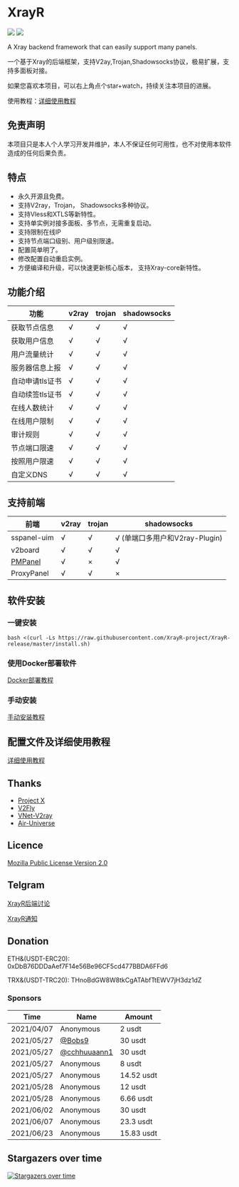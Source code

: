 # XrayR
[![](https://img.shields.io/badge/TgChat-@XrayR讨论-blue.svg)](https://t.me/XrayR_project)
[![](https://img.shields.io/badge/Channel-@XrayR通知-blue.svg)](https://t.me/XrayR_channel)

A Xray backend framework that can easily support many panels.

一个基于Xray的后端框架，支持V2ay,Trojan,Shadowsocks协议，极易扩展，支持多面板对接。

如果您喜欢本项目，可以右上角点个star+watch，持续关注本项目的进展。

使用教程：[详细使用教程](https://crackair.gitbook.io/xrayr-project/)
## 免责声明

本项目只是本人个人学习开发并维护，本人不保证任何可用性，也不对使用本软件造成的任何后果负责。

## 特点
* 永久开源且免费。
* 支持V2ray，Trojan， Shadowsocks多种协议。
* 支持Vless和XTLS等新特性。
* 支持单实例对接多面板、多节点，无需重复启动。
* 支持限制在线IP
* 支持节点端口级别、用户级别限速。
* 配置简单明了。
* 修改配置自动重启实例。
* 方便编译和升级，可以快速更新核心版本， 支持Xray-core新特性。

## 功能介绍

| 功能            | v2ray | trojan | shadowsocks |
| --------------- | ----- | ------ | ----------- |
| 获取节点信息    | √     | √      | √           |
| 获取用户信息    | √     | √      | √           |
| 用户流量统计    | √     | √      | √           |
| 服务器信息上报  | √     | √      | √           |
| 自动申请tls证书 | √     | √      | √           |
| 自动续签tls证书 | √     | √      | √           |
| 在线人数统计    | √     | √      | √           |
| 在线用户限制    | √     | √      | √           |
| 审计规则        | √     | √      | √           |
| 节点端口限速    | √     | √      | √           |
| 按照用户限速    | √     | √      | √           |
| 自定义DNS       | √     | √      | √           |
## 支持前端

| 前端                                                 | v2ray | trojan | shadowsocks                    |
| ---------------------------------------------------- | ----- | ------ | ------------------------------ |
| sspanel-uim                                          | √     | √      | √ (单端口多用户和V2ray-Plugin) |
| v2board                                              | √     | √      | √                              |
| [PMPanel](https://github.com/ByteInternetHK/PMPanel) | √     | ×      | √                              |
| ProxyPanel                                           | √     | √      | ×                              |

## 软件安装
### 一键安装
```
bash <(curl -Ls https://raw.githubusercontent.com/XrayR-project/XrayR-release/master/install.sh)
```
### 使用Docker部署软件
[Docker部署教程](https://crackair.gitbook.io/xrayr-project/xrayr-xia-zai-he-an-zhuang/install/docker)

### 手动安装
[手动安装教程](https://crackair.gitbook.io/xrayr-project/xrayr-xia-zai-he-an-zhuang/install/manual)

## 配置文件及详细使用教程

[详细使用教程](https://crackair.gitbook.io/xrayr-project/)

## Thanks

* [Project X](https://github.com/XTLS/)
* [V2Fly](https://github.com/v2fly)
* [VNet-V2ray](https://github.com/ProxyPanel/VNet-V2ray)
* [Air-Universe](https://github.com/crossfw/Air-Universe)

## Licence

[Mozilla Public License Version 2.0](https://github.com/XrayR-project/XrayR/blob/main/LICENSE)

## Telgram

[XrayR后端讨论](https://t.me/XrayR_project)

[XrayR通知](https://t.me/XrayR_channel)

## Donation
ETH&(USDT-ERC20): 0xDbB76DDDaAef7F14e56Be96CF5cd477BBDA6FFd6

TRX&(USDT-TRC20): THnoBdGW8W8tkCgATAbfTtEWV7jH3dz1dZ

### Sponsors
| Time       | Name                                           | Amount     |
| ---------- | ---------------------------------------------- | ---------- |
| 2021/04/07 | Anonymous                                      | 2 usdt     |
| 2021/05/27 | [@Bobs9](https://t.me/Bobs9)                   | 30 usdt    |
| 2021/05/27 | [@cchhuuaann1](https://github.com/cchhuuaann1) | 30 usdt    |
| 2021/05/27 | Anonymous                                      | 8 usdt     |
| 2021/05/27 | Anonymous                                      | 14.52 usdt |
| 2021/05/28 | Anonymous                                      | 12 usdt    |
| 2021/05/28 | Anonymous                                      | 6.66 usdt  |
| 2021/06/02 | Anonymous                                      | 30 usdt    |
| 2021/06/07 | Anonymous                                      | 23.3 usdt  |
| 2021/06/23 | Anonymous                                      | 15.83 usdt |
## Stargazers over time

[![Stargazers over time](https://starchart.cc/XrayR-project/XrayR.svg)](https://starchart.cc/XrayR-project/XrayR)

